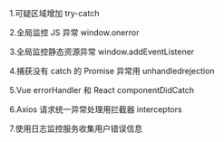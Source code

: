 1.可疑区域增加 try-catch

2.全局监控 JS 异常 window.onerror

3.全局监控静态资源异常 window.addEventListener

4.捕获没有 catch 的 Promise 异常用 unhandledrejection

5.Vue errorHandler 和 React componentDidCatch

6.Axios 请求统一异常处理用拦截器 interceptors

7.使用日志监控服务收集用户错误信息
